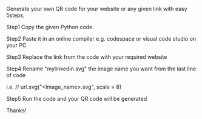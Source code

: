 Generate your own QR code for your website or any given link with easy 5steps,

Step1 
Copy the given Python code.

Step2
Paste it in an online compiler e.g. codespace or visual code studio on your PC

Step3
Replace the link from the code with your required website

Step4
Rename "mylinkedin.svg" the image name you want from the last line of code 

i.e. // url.svg("<Image_name>.svg", scale = 8) 

Step5
Run the code and your QR code will be generated

Thanks!

